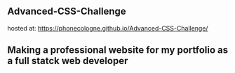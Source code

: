 ## Advanced-CSS-Challenge

hosted at: https://phonecologne.github.io/Advanced-CSS-Challenge/

## Making a professional website for my portfolio as a full statck web developer
